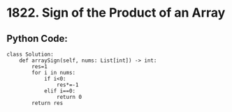 # 1822. Sign of the Product of an Array

## Python Code:
```shell
class Solution:
    def arraySign(self, nums: List[int]) -> int:
        res=1
        for i in nums:
            if i<0:
                res*=-1
            elif i==0:
                return 0
        return res
```
